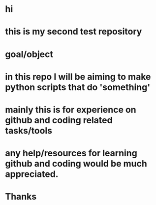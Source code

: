 # hi
# this is my second test repository

# goal/object
# in this repo I will be aiming to make python scripts that do 'something'

# mainly this is for experience on github and coding related tasks/tools

# any help/resources for learning github and coding would be much appreciated.

# Thanks